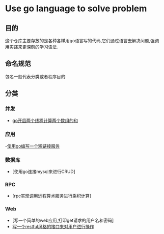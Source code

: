 # Use go language to solve problem

## 目的
这个仓库主要存放的是各种各样用go语言写的代码,它们通过语言去解决问题,强调用实践来更深刻的学习语法.

## 命名规范
包名一般代表分类或者程序目的

## 分类

### 并发

- [go开启两个线程计算两个数组的和](https://github.com/CodeShowZz/use-go-to-solve-problem/blob/master/concurrency/multi-go-routine-get-sum/main.go)

### 应用

-[使用go编写一个短链接服务]()

### 数据库

- [使用go连接mysql来进行CRUD]

### RPC

- [rpc实现调用远程算术服务进行乘积计算]

### Web

- [写一个简单的web应用,打印get请求的用户名和密码]
- [写一个restful风格的接口来对用户进行操作]()

